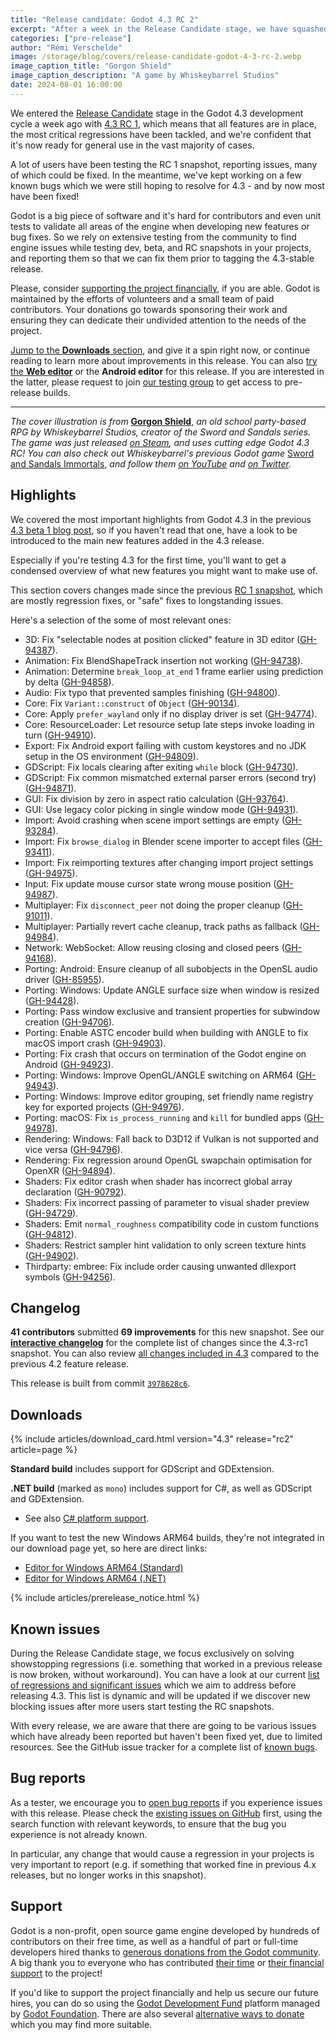 ```yaml
---
title: "Release candidate: Godot 4.3 RC 2"
excerpt: "After a week in the Release Candidate stage, we have squashed most bugs we were still tracking for 4.3, and are ready for a second candidate."
categories: ["pre-release"]
author: "Rémi Verschelde"
image: /storage/blog/covers/release-candidate-godot-4-3-rc-2.webp
image_caption_title: "Gorgon Shield"
image_caption_description: "A game by Whiskeybarrel Studios"
date: 2024-08-01 16:00:00
---
```


We entered the [Release Candidate](https://en.wikipedia.org/wiki/Software_release_life_cycle#Release_candidate) stage in the Godot 4.3 development cycle a week ago with [4.3 RC 1](/article/release-candidate-godot-4-3-rc-1), which means that all features are in place, the most critical regressions have been tackled, and we're confident that it's now ready for general use in the vast majority of cases.

A lot of users have been testing the RC 1 snapshot, reporting issues, many of which could be fixed. In the meantime, we've kept working on a few known bugs which we were still hoping to resolve for 4.3 - and by now most have been fixed!

Godot is a big piece of software and it's hard for contributors and even unit tests to validate all areas of the engine when developing new features or bug fixes. So we rely on extensive testing from the community to find engine issues while testing dev, beta, and RC snapshots in your projects, and reporting them so that we can fix them prior to tagging the 4.3-stable release.

Please, consider [supporting the project financially](https://fund.godotengine.org), if you are able. Godot is maintained by the efforts of volunteers and a small team of paid contributors. Your donations go towards sponsoring their work and ensuring they can dedicate their undivided attention to the needs of the project.

[Jump to the **Downloads** section](#downloads), and give it a spin right now, or continue reading to learn more about improvements in this release. You can also [try the **Web editor**](https://editor.godotengine.org/releases/4.3.rc2/) or the **Android editor** for this release. If you are interested in the latter, please request to join [our testing group](https://groups.google.com/g/godot-testers) to get access to pre-release builds.

---

*The cover illustration is from* [**Gorgon Shield**](https://store.steampowered.com/app/2446920/Gorgon_Shield/), *an old school party-based RPG by Whiskeybarrel Studios, creator of the Sword and Sandals series. The game was just released [on Steam](https://store.steampowered.com/app/2446920/Gorgon_Shield/), and uses cutting edge Godot 4.3 RC! You can also check out Whiskeybarrel's previous Godot game* [Sword and Sandals Immortals](https://store.steampowered.com/app/1707650/Swords_and_Sandals_Immortals), *and follow them [on YouTube](https://www.youtube.com/@whiskeybarrelstudios) and [on Twitter](https://x.com/oliver_joyce).*

## Highlights

We covered the most important highlights from Godot 4.3 in the previous [4.3 beta 1 blog post](/article/dev-snapshot-godot-4-3-beta-1/), so if you haven't read that one, have a look to be introduced to the main new features added in the 4.3 release.

Especially if you're testing 4.3 for the first time, you'll want to get a condensed overview of what new features you might want to make use of.

This section covers changes made since the previous [RC 1 snapshot](/article/release-candidate-godot-4-3-rc-1/), which are mostly regression fixes, or "safe" fixes to longstanding issues.

Here's a selection of the some of most relevant ones:

- 3D: Fix "selectable nodes at position clicked" feature in 3D editor ([GH-94387](https://github.com/godotengine/godot/pull/94387)).
- Animation: Fix BlendShapeTrack insertion not working ([GH-94738](https://github.com/godotengine/godot/pull/94738)).
- Animation: Determine `break_loop_at_end` 1 frame earlier using prediction by delta ([GH-94858](https://github.com/godotengine/godot/pull/94858)).
- Audio: Fix typo that prevented samples finishing ([GH-94800](https://github.com/godotengine/godot/pull/94800)).
- Core: Fix `Variant::construct` of `Object` ([GH-90134](https://github.com/godotengine/godot/pull/90134)).
- Core: Apply `prefer_wayland` only if no display driver is set ([GH-94774](https://github.com/godotengine/godot/pull/94774)).
- Core: ResourceLoader: Let resource setup late steps invoke loading in turn ([GH-94910](https://github.com/godotengine/godot/pull/94910)).
- Export: Fix Android export failing with custom keystores and no JDK setup in the OS environment ([GH-94809](https://github.com/godotengine/godot/pull/94809)).
- GDScript: Fix locals clearing after exiting `while` block ([GH-94730](https://github.com/godotengine/godot/pull/94730)).
- GDScript: Fix common mismatched external parser errors (second try) ([GH-94871](https://github.com/godotengine/godot/pull/94871)).
- GUI: Fix division by zero in aspect ratio calculation ([GH-93764](https://github.com/godotengine/godot/pull/93764)).
- GUI: Use legacy color picking in single window mode ([GH-94931](https://github.com/godotengine/godot/pull/94931)).
- Import: Avoid crashing when scene import settings are empty ([GH-93284](https://github.com/godotengine/godot/pull/93284)).
- Import: Fix `browse_dialog` in Blender scene importer to accept files ([GH-93411](https://github.com/godotengine/godot/pull/93411)).
- Import: Fix reimporting textures after changing import project settings ([GH-94975](https://github.com/godotengine/godot/pull/94975)).
- Input: Fix update mouse cursor state wrong mouse position ([GH-94987](https://github.com/godotengine/godot/pull/94987)).
- Multiplayer: Fix `disconnect_peer` not doing the proper cleanup ([GH-91011](https://github.com/godotengine/godot/pull/91011)).
- Multiplayer: Partially revert cache cleanup, track paths as fallback ([GH-94984](https://github.com/godotengine/godot/pull/94984)).
- Network: WebSocket: Allow reusing closing and closed peers ([GH-94168](https://github.com/godotengine/godot/pull/94168)).
- Porting: Android: Ensure cleanup of all subobjects in the OpenSL audio driver ([GH-85955](https://github.com/godotengine/godot/pull/85955)).
- Porting: Windows: Update ANGLE surface size when window is resized ([GH-94428](https://github.com/godotengine/godot/pull/94428)).
- Porting: Pass window exclusive and transient properties for subwindow creation ([GH-94706](https://github.com/godotengine/godot/pull/94706)).
- Porting: Enable ASTC encoder build when building with ANGLE to fix macOS import crash ([GH-94903](https://github.com/godotengine/godot/pull/94903)).
- Porting: Fix crash that occurs on termination of the Godot engine on Android ([GH-94923](https://github.com/godotengine/godot/pull/94923)).
- Porting: Windows: Improve OpenGL/ANGLE switching on ARM64 ([GH-94943](https://github.com/godotengine/godot/pull/94943)).
- Porting: Windows: Improve editor grouping, set friendly name registry key for exported projects ([GH-94976](https://github.com/godotengine/godot/pull/94976)).
- Porting: macOS: Fix `is_process_running` and `kill` for bundled apps ([GH-94978](https://github.com/godotengine/godot/pull/94978)).
- Rendering: Windows: Fall back to D3D12 if Vulkan is not supported and vice versa ([GH-94796](https://github.com/godotengine/godot/pull/94796)).
- Rendering: Fix regression around OpenGL swapchain optimisation for OpenXR ([GH-94894](https://github.com/godotengine/godot/pull/94894)).
- Shaders: Fix editor crash when shader has incorrect global array declaration ([GH-90792](https://github.com/godotengine/godot/pull/90792)).
- Shaders: Fix incorrect passing of parameter to visual shader preview ([GH-94729](https://github.com/godotengine/godot/pull/94729)).
- Shaders: Emit `normal_roughness` compatibility code in custom functions ([GH-94812](https://github.com/godotengine/godot/pull/94812)).
- Shaders: Restrict sampler hint validation to only screen texture hints ([GH-94902](https://github.com/godotengine/godot/pull/94902)).
- Thirdparty: embree: Fix include order causing unwanted dllexport symbols ([GH-94256](https://github.com/godotengine/godot/pull/94256)).

## Changelog

**41 contributors** submitted **69 improvements** for this new snapshot. See our [**interactive changelog**](https://godotengine.github.io/godot-interactive-changelog/#4.3-rc2) for the complete list of changes since the 4.3-rc1 snapshot. You can also review [all changes included in 4.3](https://godotengine.github.io/godot-interactive-changelog/#4.3) compared to the previous 4.2 feature release.

This release is built from commit [`3978628c6`](https://github.com/godotengine/godot/commit/3978628c6cc1227250fc6ed45c8d854d24c30c30).

## Downloads

{% include articles/download_card.html version="4.3" release="rc2" article=page %}

**Standard build** includes support for GDScript and GDExtension.

**.NET build** (marked as `mono`) includes support for C#, as well as GDScript and GDExtension.
- See also [C# platform support](https://docs.godotengine.org/en/latest/tutorials/scripting/c_sharp/index.html#c-platform-support).

If you want to test the new Windows ARM64 builds, they're not integrated in our download page yet, so here are direct links:
- [Editor for Windows ARM64 (Standard)](https://github.com/godotengine/godot-builds/releases/download/4.3-rc2/Godot_v4.3-rc2_windows_arm64.exe.zip)
- [Editor for Windows ARM64 (.NET)](https://github.com/godotengine/godot-builds/releases/download/4.3-rc2/Godot_v4.3-rc2_mono_windows_arm64.zip)

{% include articles/prerelease_notice.html %}

## Known issues

During the Release Candidate stage, we focus exclusively on solving showstopping regressions (i.e. something that worked in a previous release is now broken, without workaround). You can have a look at our current [list of regressions and significant issues](https://github.com/orgs/godotengine/projects/61) which we aim to address before releasing 4.3. This list is dynamic and will be updated if we discover new blocking issues after more users start testing the RC snapshots.

With every release, we are aware that there are going to be various issues which have already been reported but haven't been fixed yet, due to limited resources. See the GitHub issue tracker for a complete list of [known bugs](https://github.com/godotengine/godot/issues?q=is%3Aissue+is%3Aopen+label%3Abug+).

## Bug reports

As a tester, we encourage you to [open bug reports](https://github.com/godotengine/godot/issues) if you experience issues with this release. Please check the [existing issues on GitHub](https://github.com/godotengine/godot/issues) first, using the search function with relevant keywords, to ensure that the bug you experience is not already known.

In particular, any change that would cause a regression in your projects is very important to report (e.g. if something that worked fine in previous 4.x releases, but no longer works in this snapshot).

## Support

Godot is a non-profit, open source game engine developed by hundreds of contributors on their free time, as well as a handful of part or full-time developers hired thanks to [generous donations from the Godot community](https://fund.godotengine.org/). A big thank you to everyone who has contributed [their time](https://github.com/godotengine/godot/blob/master/AUTHORS.md) or [their financial support](https://github.com/godotengine/godot/blob/master/DONORS.md) to the project!

If you'd like to support the project financially and help us secure our future hires, you can do so using the [Godot Development Fund](https://fund.godotengine.org/) platform managed by [Godot Foundation](https://godot.foundation/). There are also several [alternative ways to donate](/donate) which you may find more suitable.
